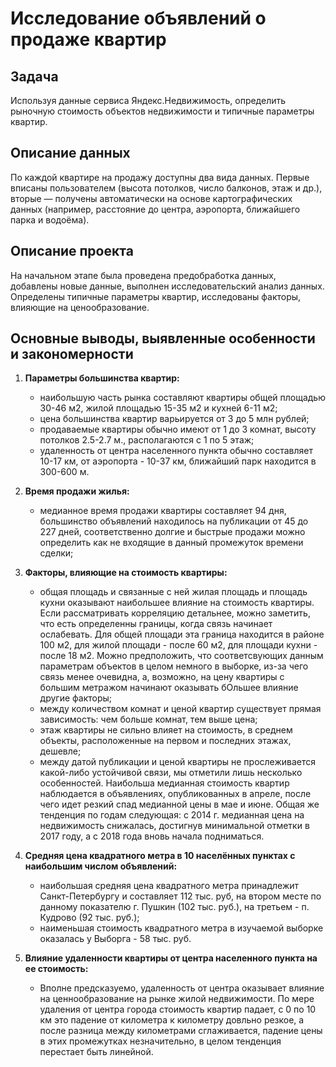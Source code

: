 # Исследование объявлений о продаже квартир

## Задача
Используя данные сервиса Яндекс.Недвижимость, определить рыночную стоимость объектов недвижимости и типичные параметры квартир.

## Описание данных 
По каждой квартире на продажу доступны два вида данных. Первые вписаны пользователем (высота потолков, число балконов, этаж и др.), вторые — получены автоматически на основе картографических данных (например, расстояние до центра, аэропорта, ближайшего парка и водоёма).

## Описание проекта

На начальном этапе была проведена предобработка данных, добавлены новые данные, выполнен исследовательский анализ данных. Определены типичные параметры квартир, исследованы факторы, влияющие на ценообразование. 


## Основные выводы, выявленные особенности и закономерности

1. **Параметры большинства квартир:**
    * наибольшую часть рынка составляют квартиры общей площадью 30-46 м2, жилой площадью 15-35 м2 и кухней 6-11 м2;
    * цена большинства квартир варьируется от 3 до 5 млн рублей;
    * продаваемые квартиры обычно имеют от 1 до 3 комнат, высоту потолков 2.5-2.7 м., располагаются с 1 по 5 этаж;
    * удаленность от центра населенного пункта обычно составляет 10-17 км, от аэропорта - 10-37 км, ближайший парк находится в 300-600 м.


2. **Время продажи жилья:**
    * медианное время продажи квартиры составляет 94 дня, большинство объявлений находилось на публикации от 45 до 227 дней, соответственно долгие и быстрые продажи можно определить как не входящие в данный промежуток времени сделки;


3. **Факторы, влияющие на стоимость квартиры:**
    * общая площадь и связанные с ней жилая площадь и площадь кухни оказывают наибольшее влияние на стоимость квартиры. Если рассматривать корреляцию детальнее, можно заметить, что есть определенны границы, когда связь начинает ослабевать. Для общей площади эта граница находится в районе 100 м2, для жилой площади - после 60 м2, для площади кухни - после 18 м2. Можно предположить, что соответсвующих данным параметрам объектов в целом немного в выборке, из-за чего связь менее очевидна, а, возможно, на цену квартиры с большим метражом начинают оказывать бОльшее влияние другие факторы;
    * между количеством комнат и ценой квартир существует прямая зависимость: чем больше комнат, тем выше цена;
    * этаж квартиры не сильно влияет на стоимость, в среднем объекты, расположенные на первом и последних этажах, дешевле;
    * между датой публикации и ценой квартиры не прослеживается какой-либо устойчивой связи, мы отметили лишь несколько особенностей. Наибольша медианная стоимость квартир наблюдается в объявлениях, опубликованных в апреле, после чего идет резкий спад медианной цены в мае и июне. Общая же тенденция по годам следующая: с 2014 г. медианная цена на недвижимость снижалась, достигнув минимальной отметки в 2017 году, а с 2018 года вновь начала подниматься.


4. **Средняя цена квадратного метра в 10 населённых пунктах с наибольшим числом объявлений:**
    * наибольшая средняя цена квадратного метра принадлежит Санкт-Петербургу и составляет 112 тыс. руб, на втором месте по данному показателю г. Пушкин (102 тыс. руб.), на третьем - п. Кудрово (92 тыс. руб.);
    * наименьшая стоимость квадратного метра в изучаемой выборке оказалась у Выборга - 58 тыс. руб.


5. **Влияние удаленности квартиры от центра населенного пункта на ее стоимость:**
    * Вполне предсказуемо, удаленность от центра оказывает влияние на ценнообразование на рынке жилой недвижимости. По мере удаления от центра города стоимость квартир падает, с 0 по 10 км это падение от километра к километру довльно резкое, а после разница между километрами сглаживается, падение цены в этих промежутках незначительно, в целом тенденция перестает быть линейной.
